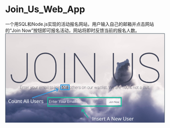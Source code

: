 # Join_Us_Web_App
一个用SQL和Node.js实现的活动报名网站，用户输入自己的邮箱并点击网站的“Join Now”按钮即可报名活动，网站将即时反馈当前的报名人数。
![Join Us](https://github.com/Sonia-96/Join_Us_Web_App/blob/master/join_us.png)
